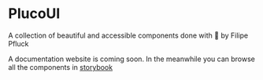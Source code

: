 # PlucoUI

A collection of beautiful and accessible components 
done with 💜 by Filipe Pfluck

A documentation website is coming soon. In the meanwhile you can browse all the components in [storybook](https://main--6773182ff2ef7c90e31da498.chromatic.com)